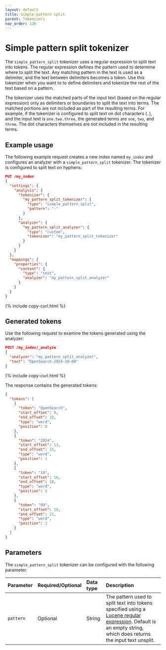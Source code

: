 ```yaml
---
layout: default
title: Simple pattern split
parent: Tokenizers
nav_order: 120
---
```


# Simple pattern split tokenizer

The `simple_pattern_split` tokenizer uses a regular expression to split text into tokens. The regular expression defines the pattern used to determine where to split the text. Any matching pattern in the text is used as a delimiter, and the text between delimiters becomes a token. Use this tokenizer when you want to to define delimiters and tokenize the rest of the text based on a pattern.

The tokenizer uses the matched parts of the input text (based on the regular expression) only as delimiters or boundaries to split the text into terms. The matched portions are not included as part of the resulting terms. For example, if the tokenizer is configured to split text on dot characters (`.`), and the input text is `one.two.three`, the generated terms are `one`, `two`, and `three`. The dot characters themselves are not included in the resulting terms.

## Example usage

The following example request creates a new index named `my_index` and configures an analyzer with a `simple_pattern_split` tokenizer. The tokenizer is configured to split text on hyphens:

```json
PUT /my_index
{
  "settings": {
    "analysis": {
      "tokenizer": {
        "my_pattern_split_tokenizer": {
          "type": "simple_pattern_split",
          "pattern": "-"
        }
      },
      "analyzer": {
        "my_pattern_split_analyzer": {
          "type": "custom",
          "tokenizer": "my_pattern_split_tokenizer"
        }
      }
    }
  },
  "mappings": {
    "properties": {
      "content": {
        "type": "text",
        "analyzer": "my_pattern_split_analyzer"
      }
    }
  }
}
```
{% include copy-curl.html %}

## Generated tokens

Use the following request to examine the tokens generated using the analyzer:

```json
POST /my_index/_analyze
{
  "analyzer": "my_pattern_split_analyzer",
  "text": "OpenSearch-2024-10-09"
}
```
{% include copy-curl.html %}

The response contains the generated tokens:

```json
{
  "tokens": [
    {
      "token": "OpenSearch",
      "start_offset": 0,
      "end_offset": 10,
      "type": "word",
      "position": 0
    },
    {
      "token": "2024",
      "start_offset": 11,
      "end_offset": 15,
      "type": "word",
      "position": 1
    },
    {
      "token": "10",
      "start_offset": 16,
      "end_offset": 18,
      "type": "word",
      "position": 2
    },
    {
      "token": "09",
      "start_offset": 19,
      "end_offset": 21,
      "type": "word",
      "position": 3
    }
  ]
}
```

## Parameters

The `simple_pattern_split` tokenizer can be configured with the following parameter.

Parameter | Required/Optional | Data type | Description
:--- | :--- | :--- | :--- 
`pattern` | Optional | String | The pattern used to split text into tokens specified using a [Lucene regular expression](https://lucene.apache.org/core/9_10_0/core/org/apache/lucene/util/automaton/RegExp.html). Default is an empty string, which does returns the input text unsplit. 